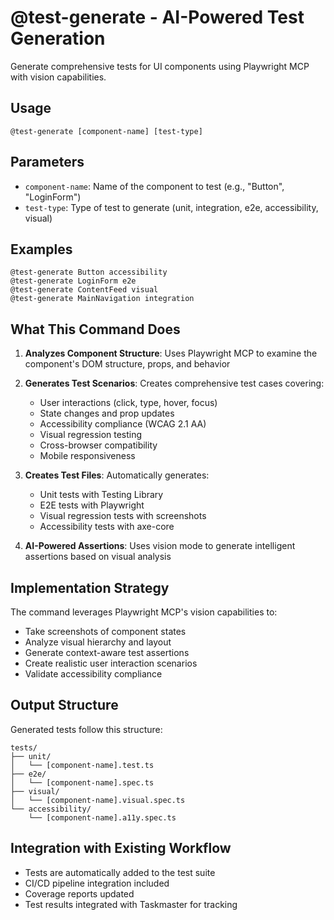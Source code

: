 # @test-generate - AI-Powered Test Generation

Generate comprehensive tests for UI components using Playwright MCP with vision capabilities.

## Usage
`@test-generate [component-name] [test-type]`

## Parameters
- `component-name`: Name of the component to test (e.g., "Button", "LoginForm")
- `test-type`: Type of test to generate (unit, integration, e2e, accessibility, visual)

## Examples
```
@test-generate Button accessibility
@test-generate LoginForm e2e
@test-generate ContentFeed visual
@test-generate MainNavigation integration
```

## What This Command Does

1. **Analyzes Component Structure**: Uses Playwright MCP to examine the component's DOM structure, props, and behavior
2. **Generates Test Scenarios**: Creates comprehensive test cases covering:
   - User interactions (click, type, hover, focus)
   - State changes and prop updates
   - Accessibility compliance (WCAG 2.1 AA)
   - Visual regression testing
   - Cross-browser compatibility
   - Mobile responsiveness

3. **Creates Test Files**: Automatically generates:
   - Unit tests with Testing Library
   - E2E tests with Playwright
   - Visual regression tests with screenshots
   - Accessibility tests with axe-core

4. **AI-Powered Assertions**: Uses vision mode to generate intelligent assertions based on visual analysis

## Implementation Strategy

The command leverages Playwright MCP's vision capabilities to:
- Take screenshots of component states
- Analyze visual hierarchy and layout
- Generate context-aware test assertions
- Create realistic user interaction scenarios
- Validate accessibility compliance

## Output Structure

Generated tests follow this structure:
```
tests/
├── unit/
│   └── [component-name].test.ts
├── e2e/
│   └── [component-name].spec.ts
├── visual/
│   └── [component-name].visual.spec.ts
└── accessibility/
    └── [component-name].a11y.spec.ts
```

## Integration with Existing Workflow

- Tests are automatically added to the test suite
- CI/CD pipeline integration included
- Coverage reports updated
- Test results integrated with Taskmaster for tracking 